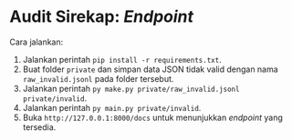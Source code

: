 # Audit Sirekap: _Endpoint_

Cara jalankan:
1. Jalankan perintah `pip install -r requirements.txt`.
2. Buat folder `private` dan simpan data JSON tidak valid dengan nama `raw_invalid.jsonl` pada folder tersebut.
3. Jalankan perintah `py make.py private/raw_invalid.jsonl private/invalid`.
4. Jalankan perintah `py main.py private/invalid`.
5. Buka `http://127.0.0.1:8000/docs` untuk menunjukkan _endpoint_ yang tersedia.
